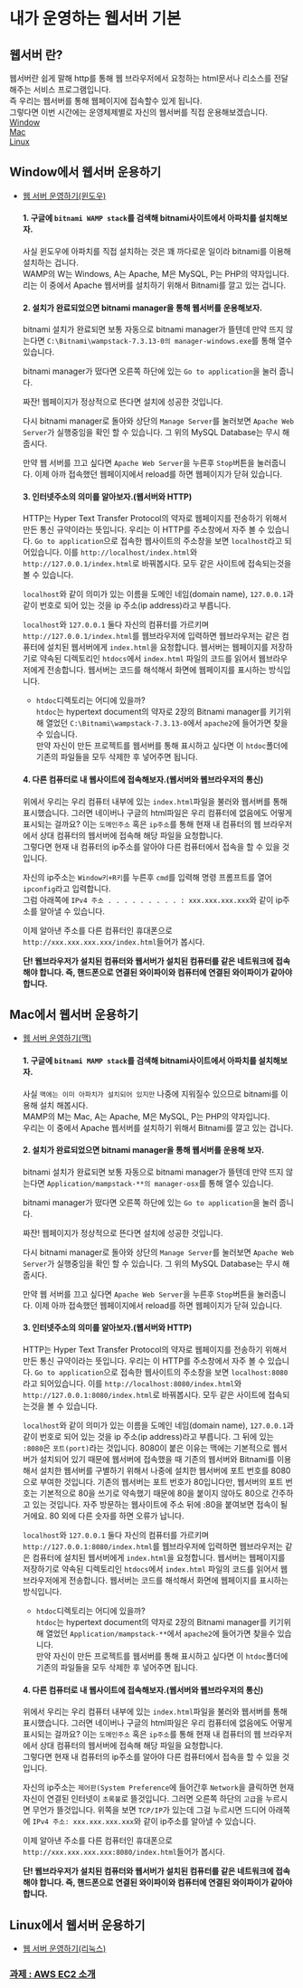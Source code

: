 # 내가 운영하는 웹서버 기본
## **웹서버 란?**   
웹서버란 쉽게 말해 http를 통해 웹 브라우저에서 요청하는 html문서나 리소스를 전달해주는 서비스 프로그램입니다.   
즉 우리는 웹서버를 통해 웹페이지에 접속할수 있게 됩니다.   
그렇다면 이번 시간에는 운영체제별로 자신의 웹서버를 직접 운용해보겠습니다.   
[Window](#window에서-웹서버-운용하기)  
[Mac](#Mac에서-웹서버-운용하기)   
[Linux](#Linux에서-웹서버-운용하기)
## **Window에서 웹서버 운용하기**   
- [웹 서버 운영하기(윈도우)](https://opentutorials.org/course/3084/18893)  

     #### 1. 구글에 ```bitnami WAMP stack```를 검색해 bitnami사이트에서 아파치를 설치해보자.   
     사실 윈도우에 아파치를 직접 설치하는 것은 꽤 까다로운 일이라 bitnami를 이용해 설치하는 겁니다.   
     WAMP의 W는 Windows, A는 Apache, M은 MySQL, P는 PHP의 약자입니다.   
     리는 이 중에서 Apache 웹서버를 설치하기 위해서 Bitnami를 깔고 있는 겁니다.
     
     #### 2. 설치가 완료되었으면 bitnami manager을 통해 웹서버를 운용해보자.
     bitnami 설치가 완료되면 보통 자동으로 bitnami manager가 뜰텐데 만약 뜨지 않는다면 ```C:\Bitnami\wampstack-7.3.13-0의 manager-windows.exe```를 통해 열수 있습니다.   
     
     bitnami manager가 떴다면 오른쪽 하단에 있는 ```Go to application```을 눌러 줍니다.
     
     짜잔! 웹페이지가 정상적으로 뜬다면 설치에 성공한 것입니다.   
     
     다시 bitnami manager로 돌아와 상단의 ```Manage Server```를 눌러보면 ```Apache Web Server```가 실행중임을 확인 할 수 있습니다. 그 위의 MySQL Database는 무시 해 줍시다.   
     
     만약 웹 서버를 끄고 싶다면 ```Apache Web Server```을 누른후 ```Stop```버튼을 눌러줍니다. 이제 아까 접속했던 웹페이지에서 reload를 하면 웹페이지가 닫혀 있습니다.
     
     #### 3. 인터넷주소의 의미를 알아보자.(웹서버와 HTTP)
     HTTP는 Hyper Text Transfer Protocol의 약자로 웹페이지를 전송하기 위해서 만든 통신 규약이라는 뜻입니다. 우리는 이 HTTP를 주소창에서 자주 볼 수 있습니다. ```Go to application```으로 접속한 웹사이트의 주소창을 보면 ```localhost```라고 되어있습니다. 이를 ```http://localhost/index.html```와 ```http://127.0.0.1/index.html```로 바꿔봅시다. 모두 같은 사이트에 접속되는것을 볼 수 있습니다.   
     
     ```localhost```와 같이 의미가 있는 이름을 도메인 네임(domain name), ```127.0.0.1```과 같이 번호로 되어 있는 것을 ip 주소(ip address)라고 부릅니다.  
     
     ```localhost```와 ```127.0.0.1``` 둘다 자신의 컴퓨터를 가르키며  ```http://127.0.0.1/index.html```를 웹브라우저에 입력하면 웹브라우저는 같은 컴퓨터에 설치된 웹서버에게 ```index.html```을 요청합니다. 웹서버는 웹페이지를 저장하기로 약속된 디렉토리인 ```htdocs```에서 ```index.html``` 파일의 코드를 읽어서 웹브라우저에게 전송합니다. 웹서버는 코드를 해석해서 화면에 웹페이지를 표시하는 방식입니다.
     
    -  ```htdoc```디렉토리는 어디에 있을까?   
     ```htdoc```는 hypertext document의 약자로 2장의 Bitnami manager를 키기위해 열었던 ```C:\Bitnami\wampstack-7.3.13-0```에서 ```apache2```에 들어가면 찾을수 있습니다.   
     만약 자신이 만든 프로젝트를 웹서버를 통해 표시하고 싶다면 이 ```htdoc```폴더에 기존의 파일들을 모두 삭제한 후 넣어주면 됩니다.
     
     
     #### 4. 다른 컴퓨터로 내 웹사이트에 접속해보자.(웹서버와 웹브라우저의 통신)
     위에서 우리는 우리 컴퓨터 내부에 있는 ```index.html```파일을 불러와 웹서버를 통해 표시했습니다. 그러면 네이버나 구글의 html파일은 우리 컴퓨터에 없음에도 어떻게 표시되는 걸까요? 이는 ```도메인주소``` 혹은 ```ip주소```를 통해 현재 내 컴퓨터의 웹 브라우저에서 상대 컴퓨터의 웹서버에 접속해 해당 파일을 요청합니다.   
     그렇다면 현재 내 컴퓨터의 ip주소를 알아야 다른 컴퓨터에서 접속을 할 수 있을 것입니다.   
     
     자신의 ip주소는 ```Window키+R키```를 누른후 ```cmd```를 입력해 명령 프롬프트를 열어 ```ipconfig```라고 입력합니다.   
     그럼 아래쪽에 ```IPv4 주소 . . . . . . . . . : xxx.xxx.xxx.xxx```와 같이 ip주소를 알아낼 수 있습니다.
     
     이제 알아낸 주소를 다른 컴퓨터인 휴대폰으로 ```http://xxx.xxx.xxx.xxx/index.html```들어가 봅시다.
     
     **단! 웹브라우저가 설치된 컴퓨터와 웹서버가 설치된 컴퓨터를 같은 네트워크에 접속해야 합니다. 즉, 핸드폰으로 연결된 와이파이와 컴퓨터에 연결된 와이파이가 같아야 합니다.**


     
## **Mac에서 웹서버 운용하기**
- [웹 서버 운영하기(맥)](https://opentutorials.org/course/3084/18894)

     #### 1. 구글에 ```bitnami MAMP stack```를 검색해 bitnami사이트에서 아파치를 설치해보자.   
     사실 ```맥에는 이미 아파치가 설치되어 있지만``` 나중에 지워질수 있으므로 bitnami를 이용해 설치 해봅시다.   
     MAMP의 M는 Mac, A는 Apache, M은 MySQL, P는 PHP의 약자입니다.   
     우리는 이 중에서 Apache 웹서버를 설치하기 위해서 Bitnami를 깔고 있는 겁니다.
     
     #### 2. 설치가 완료되었으면 bitnami manager을 통해 웹서버를 운용해 보자.
     bitnami 설치가 완료되면 보통 자동으로 bitnami manager가 뜰텐데 만약 뜨지 않는다면 ```Application/mampstack-**의 manager-osx```를 통해 열수 있습니다.   
     
     bitnami manager가 떴다면 오른쪽 하단에 있는 ```Go to application```을 눌러 줍니다.
     
     짜잔! 웹페이지가 정상적으로 뜬다면 설치에 성공한 것입니다.   
     
     다시 bitnami manager로 돌아와 상단의 ```Manage Server```를 눌러보면 ```Apache Web Server```가 실행중임을 확인 할 수 있습니다. 그 위의 MySQL Database는 무시 해 줍시다.   
     
     만약 웹 서버를 끄고 싶다면 ```Apache Web Server```을 누른후 ```Stop```버튼을 눌러줍니다. 이제 아까 접속했던 웹페이지에서 reload를 하면 웹페이지가 닫혀 있습니다.

  #### 3. 인터넷주소의 의미를 알아보자.(웹서버와 HTTP)
     HTTP는 Hyper Text Transfer Protocol의 약자로 웹페이지를 전송하기 위해서 만든 통신 규약이라는 뜻입니다. 우리는 이 HTTP를 주소창에서 자주 볼 수 있습니다. ```Go to application```으로 접속한 웹사이트의 주소창을 보면 ```localhost:8080```라고 되어있습니다. 이를 ```http://localhost:8080/index.html```와 ```http://127.0.0.1:8080/index.html```로 바꿔봅시다. 모두 같은 사이트에 접속되는것을 볼 수 있습니다.   
     
     ```localhost```와 같이 의미가 있는 이름을 도메인 네임(domain name), ```127.0.0.1```과 같이 번호로 되어 있는 것을 ip 주소(ip address)라고 부릅니다. 그 뒤에 있는 ```:8080```은 ```포트(port)```라는 것입니다. 8080이 붙은 이유는 맥에는 기본적으로 웹서버가 설치되어 있기 때문에 웹서버에 접속했을 때 기존의 웹서버와 Bitnami를 이용해서 설치한 웹서버를 구별하기 위해서 나중에 설치한 웹서버에 포트 번호를 8080으로 부여한 것입니다. 기존의 웹서버는 포트 번호가 80입니다만, 웹서버의 포트 번호는 기본적으로 80을 쓰기로 약속했기 때문에 80을 붙이지 않아도 80으로 간주하고 있는 것입니다. 자주 방문하는 웹사이트에 주소 뒤에 :80을 붙여보면 접속이 될 거에요. 80 외에 다른 숫자를 하면 오류가 납니다.
     
     ```localhost```와 ```127.0.0.1``` 둘다 자신의 컴퓨터를 가르키며  ```http://127.0.0.1:8080/index.html```를 웹브라우저에 입력하면 웹브라우저는 같은 컴퓨터에 설치된 웹서버에게 ```index.html```을 요청합니다. 웹서버는 웹페이지를 저장하기로 약속된 디렉토리인 ```htdocs```에서 ```index.html``` 파일의 코드를 읽어서 웹브라우저에게 전송합니다. 웹서버는 코드를 해석해서 화면에 웹페이지를 표시하는 방식입니다.
     
    -  ```htdoc```디렉토리는 어디에 있을까?   
     ```htdoc```는 hypertext document의 약자로 2장의 Bitnami manager를 키기위해 열었던 ```Application/mampstack-**```에서 ```apache2```에 들어가면 찾을수 있습니다.   
     만약 자신이 만든 프로젝트를 웹서버를 통해 표시하고 싶다면 이 ```htdoc```폴더에 기존의 파일들을 모두 삭제한 후 넣어주면 됩니다.
     
     
     #### 4. 다른 컴퓨터로 내 웹사이트에 접속해보자.(웹서버와 웹브라우저의 통신)
     위에서 우리는 우리 컴퓨터 내부에 있는 ```index.html```파일을 불러와 웹서버를 통해 표시했습니다. 그러면 네이버나 구글의 html파일은 우리 컴퓨터에 없음에도 어떻게 표시되는 걸까요? 이는 ```도메인주소``` 혹은 ```ip주소```를 통해 현재 내 컴퓨터의 웹 브라우저에서 상대 컴퓨터의 웹서버에 접속해 해당 파일을 요청합니다.   
     그렇다면 현재 내 컴퓨터의 ip주소를 알아야 다른 컴퓨터에서 접속을 할 수 있을 것입니다.   
     
     자신의 ip주소는 ```제어판(System Preference```에 들어간후 ```Network```을 클릭하면 현재 자신이 연결된 인터넷이 ``초록불``로 뜰것입니다. 그러면 오른쪽 하단의 ``고급``을 누르시면 무언가 뜰것입니다. 위쪽을 보면 ```TCP/IP```가 있는데 그걸 누르시면 드디어 아래쪽에 ```IPv4 주소: xxx.xxx.xxx.xxx```와 같이 ip주소를 알아낼 수 있습니다.
     
     이제 알아낸 주소를 다른 컴퓨터인 휴대폰으로 ```http://xxx.xxx.xxx.xxx:8080/index.html```들어가 봅시다.
     
     **단! 웹브라우저가 설치된 컴퓨터와 웹서버가 설치된 컴퓨터를 같은 네트워크에 접속해야 합니다. 즉, 핸드폰으로 연결된 와이파이와 컴퓨터에 연결된 와이파이가 같아야 합니다.**

## **Linux에서 웹서버 운용하기**  
  - [웹 서버 운영하기(리눅스)](https://opentutorials.org/course/3084/18895)
  ### [과제 : AWS EC2 소개](https://opentutorials.org/course/2717/11274)

